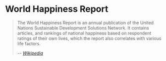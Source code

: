 # World Happiness Report

> The World Happiness Report is an annual publication of the United Nations Sustainable Development Solutions Network. It contains articles, and rankings of national happiness based on respondent ratings of their own lives, which the report also correlates with various life factors.
>
> -- *[Wikipedia][1]*

[1]:https://www.google.com/url?sa=t&rct=j&q=&esrc=s&source=web&cd=3&cad=rja&uact=8&ved=2ahUKEwjuhoj-iOfmAhWIM-wKHU6wCDAQFjACegQIDhAG&url=https%3A%2F%2Fen.wikipedia.org%2Fwiki%2FWorld_Happiness_Report&usg=AOvVaw1Zbfrmar8jmW4nPugHIRME
